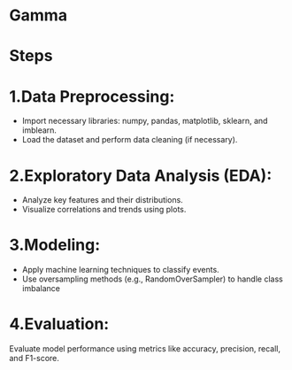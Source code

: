 # Gamma

# Steps

# 1.Data Preprocessing:
- Import necessary libraries: numpy, pandas, matplotlib, sklearn, and imblearn.
- Load the dataset and perform data cleaning (if necessary).
# 2.Exploratory Data Analysis (EDA):
- Analyze key features and their distributions.
- Visualize correlations and trends using plots.
# 3.Modeling:
- Apply machine learning techniques to classify events.
- Use oversampling methods (e.g., RandomOverSampler) to handle class imbalance
# 4.Evaluation:
Evaluate model performance using metrics like accuracy, precision, recall, and F1-score.
